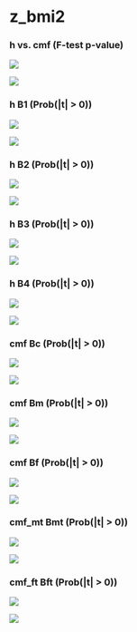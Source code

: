 # z_bmi2



### h vs. cmf (F-test p-value)

![](z_bmi2_cmf_h_p_MH.png)

![](z_bmi2_cmf_h_p_QQ.png)


### h B1 (Prob(|t| > 0))

![](z_bmi2_h_B1_p_MH.png)

![](z_bmi2_h_B1_p_QQ.png)


### h B2 (Prob(|t| > 0))

![](z_bmi2_h_B2_p_MH.png)

![](z_bmi2_h_B2_p_QQ.png)


### h B3 (Prob(|t| > 0))

![](z_bmi2_h_B3_p_MH.png)

![](z_bmi2_h_B3_p_QQ.png)


### h B4 (Prob(|t| > 0))

![](z_bmi2_h_B4_p_MH.png)

![](z_bmi2_h_B4_p_QQ.png)


### cmf Bc (Prob(|t| > 0))

![](z_bmi2_cmf_Bc_p_MH.png)

![](z_bmi2_cmf_Bc_p_QQ.png)


### cmf Bm (Prob(|t| > 0))

![](z_bmi2_cmf_Bm_p_MH.png)

![](z_bmi2_cmf_Bm_p_QQ.png)


### cmf Bf (Prob(|t| > 0))

![](z_bmi2_cmf_Bf_p_MH.png)

![](z_bmi2_cmf_Bf_p_QQ.png)


### cmf_mt Bmt (Prob(|t| > 0))

![](z_bmi2_cmf_mt_Bmt_p_MH.png)

![](z_bmi2_cmf_mt_Bmt_p_QQ.png)


### cmf_ft Bft (Prob(|t| > 0))

![](z_bmi2_cmf_ft_Bft_p_MH.png)

![](z_bmi2_cmf_ft_Bft_p_QQ.png)

